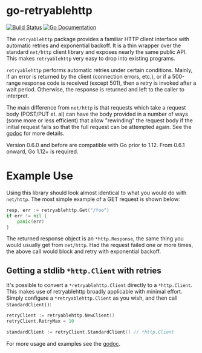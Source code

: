 go-retryablehttp
================

[![Build Status](http://img.shields.io/travis/hashicorp/go-retryablehttp.svg?style=flat-square)][travis]
[![Go Documentation](http://img.shields.io/badge/go-documentation-blue.svg?style=flat-square)][godocs]

[travis]: http://travis-ci.org/hashicorp/go-retryablehttp
[godocs]: http://godoc.org/github.com/hashicorp/go-retryablehttp

The `retryablehttp` package provides a familiar HTTP client interface with
automatic retries and exponential backoff. It is a thin wrapper over the
standard `net/http` client library and exposes nearly the same public API. This
makes `retryablehttp` very easy to drop into existing programs.

`retryablehttp` performs automatic retries under certain conditions. Mainly, if
an error is returned by the client (connection errors, etc.), or if a 500-range
response code is received (except 501), then a retry is invoked after a wait
period.  Otherwise, the response is returned and left to the caller to
interpret.

The main difference from `net/http` is that requests which take a request body
(POST/PUT et. al) can have the body provided in a number of ways (some more or
less efficient) that allow "rewinding" the request body if the initial request
fails so that the full request can be attempted again. See the
[godoc](http://godoc.org/github.com/hashicorp/go-retryablehttp) for more
details.

Version 0.6.0 and before are compatible with Go prior to 1.12. From 0.6.1 onward, Go 1.12+ is required.

Example Use
===========

Using this library should look almost identical to what you would do with
`net/http`. The most simple example of a GET request is shown below:

```go
resp, err := retryablehttp.Get("/foo")
if err != nil {
    panic(err)
}
```

The returned response object is an `*http.Response`, the same thing you would
usually get from `net/http`. Had the request failed one or more times, the above
call would block and retry with exponential backoff.

## Getting a stdlib `*http.Client` with retries

It's possible to convert a `*retryablehttp.Client` directly to a `*http.Client`.
This makes use of retryablehttp broadly applicable with minimal effort. Simply
configure a `*retryablehttp.Client` as you wish, and then call `StandardClient()`:

```go
retryClient := retryablehttp.NewClient()
retryClient.RetryMax = 10

standardClient := retryClient.StandardClient() // *http.Client
```

For more usage and examples see the
[godoc](http://godoc.org/github.com/hashicorp/go-retryablehttp).
